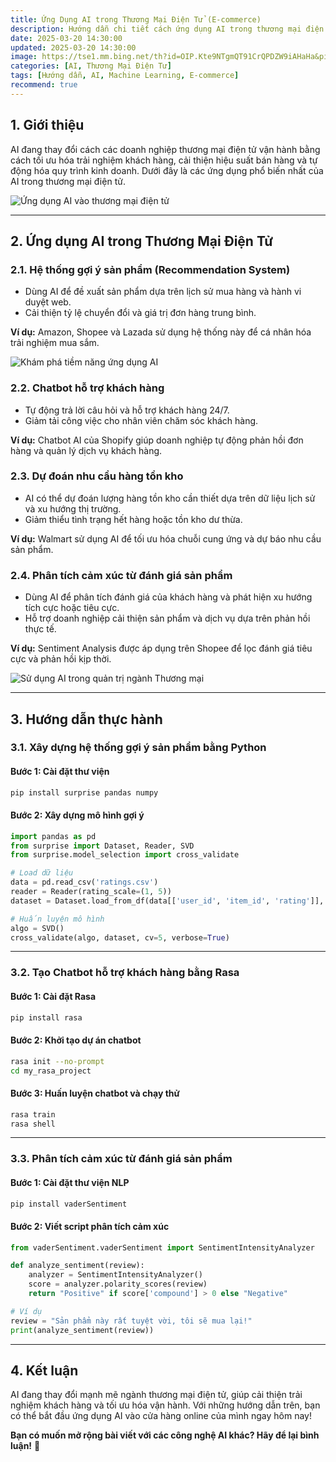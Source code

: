 ```yaml
---
title: Ứng Dụng AI trong Thương Mại Điện Tử (E-commerce)
description: Hướng dẫn chi tiết cách ứng dụng AI trong thương mại điện tử, bao gồm hệ thống gợi ý sản phẩm, chatbot hỗ trợ khách hàng, dự đoán nhu cầu hàng tồn kho và phân tích cảm xúc khách hàng.
date: 2025-03-20 14:30:00
updated: 2025-03-20 14:30:00
image: https://tse1.mm.bing.net/th?id=OIP.Kte9NTgmQT91CrQPDZW9iAHaHa&pid=Api
categories: [AI, Thương Mại Điện Tử]
tags: [Hướng dẫn, AI, Machine Learning, E-commerce]
recommend: true
---
```


## 1. Giới thiệu

AI đang thay đổi cách các doanh nghiệp thương mại điện tử vận hành bằng cách tối ưu hóa trải nghiệm khách hàng, cải thiện hiệu suất bán hàng và tự động hóa quy trình kinh doanh. Dưới đây là các ứng dụng phổ biến nhất của AI trong thương mại điện tử.

![Ứng dụng AI vào thương mại điện tử](https://tse4.mm.bing.net/th?id=OIP.i7ANOvXvsXfUqyFmybmGfwHaE8&pid=Api)

---

## 2. Ứng dụng AI trong Thương Mại Điện Tử

### 2.1. Hệ thống gợi ý sản phẩm (Recommendation System)
- Dùng AI để đề xuất sản phẩm dựa trên lịch sử mua hàng và hành vi duyệt web.
- Cải thiện tỷ lệ chuyển đổi và giá trị đơn hàng trung bình.

**Ví dụ:** Amazon, Shopee và Lazada sử dụng hệ thống này để cá nhân hóa trải nghiệm mua sắm.

![Khám phá tiềm năng ứng dụng AI](https://tse4.mm.bing.net/th?id=OIP.6dvSYr1Wt7GGbPivRA7LCAHaEK&pid=Api)

### 2.2. Chatbot hỗ trợ khách hàng
- Tự động trả lời câu hỏi và hỗ trợ khách hàng 24/7.
- Giảm tải công việc cho nhân viên chăm sóc khách hàng.

**Ví dụ:** Chatbot AI của Shopify giúp doanh nghiệp tự động phản hồi đơn hàng và quản lý dịch vụ khách hàng.

### 2.3. Dự đoán nhu cầu hàng tồn kho
- AI có thể dự đoán lượng hàng tồn kho cần thiết dựa trên dữ liệu lịch sử và xu hướng thị trường.
- Giảm thiểu tình trạng hết hàng hoặc tồn kho dư thừa.

**Ví dụ:** Walmart sử dụng AI để tối ưu hóa chuỗi cung ứng và dự báo nhu cầu sản phẩm.

### 2.4. Phân tích cảm xúc từ đánh giá sản phẩm
- Dùng AI để phân tích đánh giá của khách hàng và phát hiện xu hướng tích cực hoặc tiêu cực.
- Hỗ trợ doanh nghiệp cải thiện sản phẩm và dịch vụ dựa trên phản hồi thực tế.

**Ví dụ:** Sentiment Analysis được áp dụng trên Shopee để lọc đánh giá tiêu cực và phản hồi kịp thời.

![Sử dụng AI trong quản trị ngành Thương mại](https://tse4.mm.bing.net/th?id=OIP.BBAZKulg2_5zom2Mpu-CuQHaFj&pid=Api)

---

## 3. Hướng dẫn thực hành

### 3.1. Xây dựng hệ thống gợi ý sản phẩm bằng Python
#### **Bước 1: Cài đặt thư viện**
```python
pip install surprise pandas numpy
```
#### **Bước 2: Xây dựng mô hình gợi ý**
```python
import pandas as pd
from surprise import Dataset, Reader, SVD
from surprise.model_selection import cross_validate

# Load dữ liệu
data = pd.read_csv('ratings.csv')
reader = Reader(rating_scale=(1, 5))
dataset = Dataset.load_from_df(data[['user_id', 'item_id', 'rating']], reader)

# Huấn luyện mô hình
algo = SVD()
cross_validate(algo, dataset, cv=5, verbose=True)
```

---

### 3.2. Tạo Chatbot hỗ trợ khách hàng bằng Rasa
#### **Bước 1: Cài đặt Rasa**
```sh
pip install rasa
```
#### **Bước 2: Khởi tạo dự án chatbot**
```sh
rasa init --no-prompt
cd my_rasa_project
```
#### **Bước 3: Huấn luyện chatbot và chạy thử**
```sh
rasa train
rasa shell
```

---

### 3.3. Phân tích cảm xúc từ đánh giá sản phẩm
#### **Bước 1: Cài đặt thư viện NLP**
```sh
pip install vaderSentiment
```
#### **Bước 2: Viết script phân tích cảm xúc**
```python
from vaderSentiment.vaderSentiment import SentimentIntensityAnalyzer

def analyze_sentiment(review):
    analyzer = SentimentIntensityAnalyzer()
    score = analyzer.polarity_scores(review)
    return "Positive" if score['compound'] > 0 else "Negative"

# Ví dụ
review = "Sản phẩm này rất tuyệt vời, tôi sẽ mua lại!"
print(analyze_sentiment(review))
```

---

## 4. Kết luận
AI đang thay đổi mạnh mẽ ngành thương mại điện tử, giúp cải thiện trải nghiệm khách hàng và tối ưu hóa vận hành. Với những hướng dẫn trên, bạn có thể bắt đầu ứng dụng AI vào cửa hàng online của mình ngay hôm nay!

**Bạn có muốn mở rộng bài viết với các công nghệ AI khác? Hãy để lại bình luận!** 🚀

